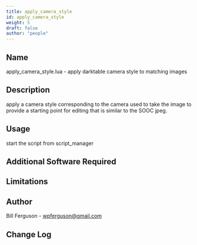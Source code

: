 ```yaml
---
title: apply_camera_style
id: apply_camera_style
weight: 5
draft: false
author: "people"
---
```


## Name

apply_camera_style.lua - apply darktable camera style to matching images

## Description

apply a camera style corresponding to the camera used to
take the image to provide a starting point for editing that
is similar to the SOOC jpeg.

## Usage

start the script from script_manager

## Additional Software Required

## Limitations

## Author

Bill Ferguson - wpferguson@gmail.com

## Change Log
